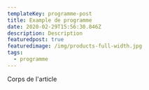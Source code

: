 ```yaml
---
templateKey: programme-post
title: Example de programme
date: 2020-02-29T15:56:30.846Z
description: Description
featuredpost: true
featuredimage: /img/products-full-width.jpg
tags:
  - programme
---
```

Corps de l'article
